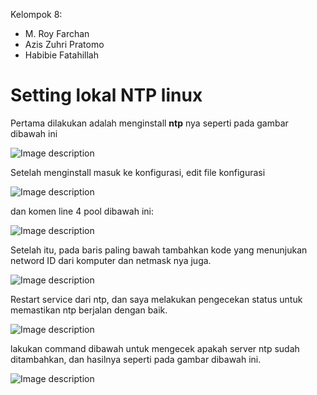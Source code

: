 Kelompok 8:
- M. Roy Farchan
- Azis Zuhri Pratomo
- Habibie Fatahillah
# Setting lokal NTP linux

Pertama dilakukan adalah menginstall **ntp** nya seperti pada gambar dibawah ini

![Image description](https://dev-to-uploads.s3.amazonaws.com/uploads/articles/54trq4pric1ifwab4fs1.png)

Setelah menginstall masuk ke konfigurasi, edit file konfigurasi 

![Image description](https://dev-to-uploads.s3.amazonaws.com/uploads/articles/v17nhgvh0egdirvem525.png)

dan komen line 4 pool dibawah ini:

![Image description](https://dev-to-uploads.s3.amazonaws.com/uploads/articles/n5586923x1o6kjsh68ie.png)

Setelah itu, pada baris paling bawah tambahkan kode yang menunjukan netword ID dari komputer dan netmask nya juga.

![Image description](https://dev-to-uploads.s3.amazonaws.com/uploads/articles/vp1pbysr62of00i88r89.png)

Restart service dari ntp, dan saya melakukan pengecekan status untuk memastikan ntp berjalan dengan baik.

![Image description](https://dev-to-uploads.s3.amazonaws.com/uploads/articles/zo852altymozna9b1ecq.png)

lakukan command dibawah untuk mengecek apakah server ntp sudah ditambahkan, dan hasilnya seperti pada gambar dibawah ini.

![Image description](https://dev-to-uploads.s3.amazonaws.com/uploads/articles/bxfiub4t3t3p95biqose.png)





